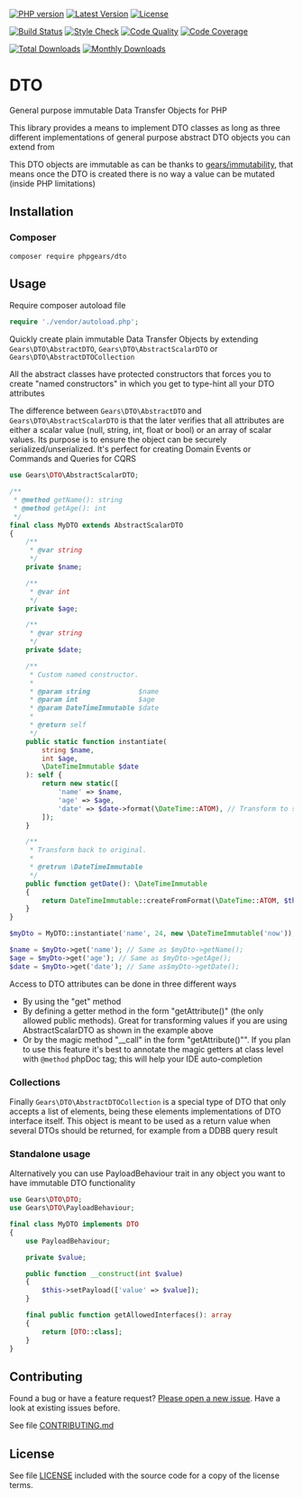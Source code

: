 [![PHP version](https://img.shields.io/badge/PHP-%3E%3D7.1-8892BF.svg?style=flat-square)](http://php.net)
[![Latest Version](https://img.shields.io/packagist/v/phpgears/dto.svg?style=flat-square)](https://packagist.org/packages/phpgears/dto)
[![License](https://img.shields.io/github/license/phpgears/dto.svg?style=flat-square)](https://github.com/phpgears/dto/blob/master/LICENSE)

[![Build Status](https://img.shields.io/travis/phpgears/dto.svg?style=flat-square)](https://travis-ci.org/phpgears/dto)
[![Style Check](https://styleci.io/repos/148840961/shield)](https://styleci.io/repos/148840961)
[![Code Quality](https://img.shields.io/scrutinizer/g/phpgears/dto.svg?style=flat-square)](https://scrutinizer-ci.com/g/phpgears/dto)
[![Code Coverage](https://img.shields.io/coveralls/phpgears/dto.svg?style=flat-square)](https://coveralls.io/github/phpgears/dto)

[![Total Downloads](https://img.shields.io/packagist/dt/phpgears/dto.svg?style=flat-square)](https://packagist.org/packages/phpgears/dto/stats)
[![Monthly Downloads](https://img.shields.io/packagist/dm/phpgears/dto.svg?style=flat-square)](https://packagist.org/packages/phpgears/dto/stats)

# DTO

General purpose immutable Data Transfer Objects for PHP

This library provides a means to implement DTO classes as long as three different implementations of general purpose abstract DTO objects you can extend from

This DTO objects are immutable as can be thanks to [gears/immutability](https://github.com/phpgears/immutability), that means once the DTO is created there is no way a value can be mutated (inside PHP limitations)

## Installation

### Composer

```
composer require phpgears/dto
```

## Usage

Require composer autoload file

```php
require './vendor/autoload.php';
```

Quickly create plain immutable Data Transfer Objects by extending `Gears\DTO\AbstractDTO`, `Gears\DTO\AbstractScalarDTO` or `Gears\DTO\AbstractDTOCollection`

All the abstract classes have protected constructors that forces you to create "named constructors" in which you get to type-hint all your DTO attributes

The difference between `Gears\DTO\AbstractDTO` and `Gears\DTO\AbstractScalarDTO` is that the later verifies that all attributes are either a scalar value (null, string, int, float or bool) or an array of scalar values. Its purpose is to ensure the object can be securely serialized/unserialized. It's perfect for creating Domain Events or Commands and Queries for CQRS

```php
use Gears\DTO\AbstractScalarDTO;

/**
 * @method getName(): string
 * @method getAge(): int
 */
final class MyDTO extends AbstractScalarDTO
{
    /** 
     * @var string 
     */
    private $name;

    /**
     * @var int
     */
    private $age;

    /**
     * @var string 
     */
    private $date;

    /**
     * Custom named constructor.
     *
     * @param string            $name
     * @param int               $age
     * @param DateTimeImmutable $date
     * 
     * @return self
     */
    public static function instantiate(
        string $name,
        int $age,
        \DateTimeImmutable $date
    ): self {
        return new static([
            'name' => $name,
            'age' => $age,
            'date' => $date->format(\DateTime::ATOM), // Transform to scalar
        ]);
    }

    /**
     * Transform back to original.
     * 
     * @retrun \DateTimeImmutable
     */
    public function getDate(): \DateTimeImmutable
    {
        return DateTimeImmutable::createFromFormat(\DateTime::ATOM, $this->date);
    }
}

$myDto = MyDTO::instantiate('name', 24, new \DateTimeImmutable('now'));

$name = $myDto->get('name'); // Same as $myDto->getName();
$age = $myDto->get('age'); // Same as $myDto->getAge();
$date = $myDto->get('date'); // Same as$myDto->getDate();
```

Access to DTO attributes can be done in three different ways

* By using the "get" method
* By defining a getter method in the form "getAttribute()" (the only allowed public methods). Great for transforming values if you are using AbstractScalarDTO as shown in the example above
* Or by the magic method "__call" in the form "getAttribute()"". If you plan to use this feature it's best to annotate the magic getters at class level with `@method` phpDoc tag; this will help your IDE auto-completion

### Collections
Finally `Gears\DTO\AbstractDTOCollection` is a special type of DTO that only accepts a list of elements, being these elements implementations of DTO interface itself. This object is meant to be used as a return value when several DTOs should be returned, for example from a DDBB query result

### Standalone usage

Alternatively you can use PayloadBehaviour trait in any object you want to have immutable DTO functionality

```php
use Gears\DTO\DTO;
use Gears\DTO\PayloadBehaviour;

final class MyDTO implements DTO
{
    use PayloadBehaviour;

    private $value;

    public function __construct(int $value)
    {
        $this->setPayload(['value' => $value]);
    }

    final public function getAllowedInterfaces(): array
    {
        return [DTO::class];
    }
}
```

## Contributing

Found a bug or have a feature request? [Please open a new issue](https://github.com/phpgears/dto/issues). Have a look at existing issues before.

See file [CONTRIBUTING.md](https://github.com/phpgears/dto/blob/master/CONTRIBUTING.md)

## License

See file [LICENSE](https://github.com/phpgears/dto/blob/master/LICENSE) included with the source code for a copy of the license terms.
